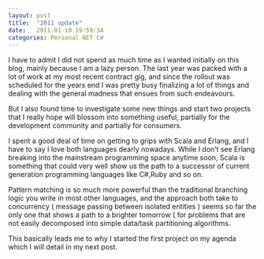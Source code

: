 ```yaml
---
layout: post
title:  "2011 update"
date:   2011-01-10 19:59:34
categories: Personal NET C#
---
```


I have to admit I did not spend as much time as I wanted initially on this blog, mainly because I am a lazy person. The last year was packed with a lot of work at my most recent contract gig, and since the rollout was scheduled for the years end I was pretty busy finalizing a lot of things and dealing with the general madness that ensues from such endeavours.

But I also found time to investigate some new things and start two projects that I really hope will blossom into something useful, partially for the development community and partially for consumers.

I spent a good deal of time on getting to grips with Scala and Erlang, and I have to say I love both languages dearly nowadays. While I don’t see Erlang breaking into the mainstream programming space anytime soon, Scala is something that could very well show us the path to a successor of current generation programming languages like C#,Ruby and so on.

Pattern matching is so much more powerful than the traditional branching logic you write in most other languages, and the approach both take to concurrency ( message passing between isolated entities ) seems so far the only one that shows a path to a brighter tomorrow ( for problems that are not easily decomposed into simple data/task partitioning algorithms.

This basically leads me to why I started the first project on my agenda which I will detail in my next post.